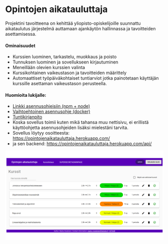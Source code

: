 # Opintojen aikatauluttaja

Projektini tavoitteena on kehittää yliopisto-opiskelijoille suunnattu aikataulutus järjestelmä auttamaan ajankäytön hallinnassa ja tavoitteiden asettamisessa.

#### Ominaisuudet

- Kurssien luominen, tarkastelu, muokkaus ja poisto
- Tunnuksen luominen ja sovellukseen kirjautuminen
- Meneillään olevien kurssien valinta
- Kurssikohtainen vaikeustason ja tavoitteiden määrittely
- Automaattiset työpäiväkohtaiset tuntiarviot jotka painotetaan käyttäjän kurssille asettaman vaikeustason perusteella.

#### Huomioita lukijalle:

- [Linkki asennusohjeisiin (npm + node)](https://github.com/markokoskinen2037/fullstack-projekti/blob/master/installation_instructions.md)
- [Vaihtoehtoinen asennusohje (docker)](https://github.com/markokoskinen2037/fullstack-projekti/blob/master/docker_instructions.md)
- [Tuntikirjanpito](https://github.com/markokoskinen2037/fullstack-projekti/blob/master/tuntikirjanpito.md)
- Koska sovellus toimii kuten mikä tahansa muu nettisivu, ei erillistä käyttöohjetta asennusohjeiden lisäksi mielestäni tarvita.
- Sovellus löytyy osoitteesta: https://opintojenaikatauluttaja.herokuapp.com/
- ja sen backend: https://opintojenaikatauluttaja.herokuapp.com/api/

![Kurssilistaus](https://github.com/markokoskinen2037/fullstack-projekti/blob/master/readme_images/kurssilistaus.png?raw=true)
